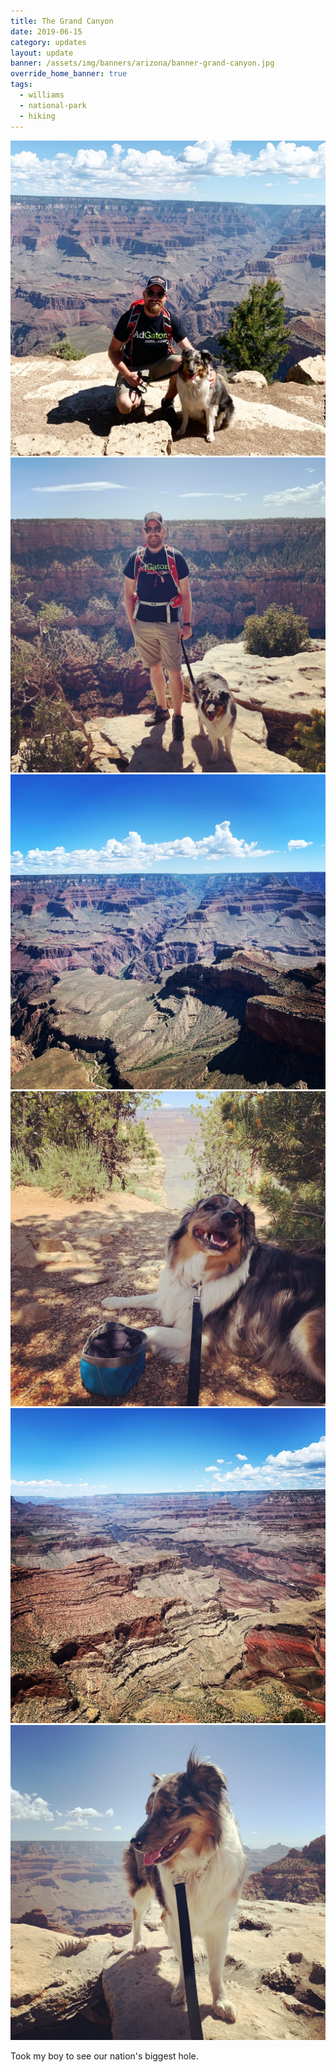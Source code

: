 ```yaml
---
title: The Grand Canyon
date: 2019-06-15
category: updates
layout: update
banner: /assets/img/banners/arizona/banner-grand-canyon.jpg
override_home_banner: true
tags:
  - williams
  - national-park
  - hiking
---
```


<div class="img-slider">
    <img src="/assets/img/updates/arizona/grand-canyon-np/gcnp-1.jpg">
    <img src="/assets/img/updates/arizona/grand-canyon-np/gcnp-2.jpg">
    <img src="/assets/img/updates/arizona/grand-canyon-np/gcnp-3.jpg">
    <img src="/assets/img/updates/arizona/grand-canyon-np/gcnp-4.jpg">
    <img src="/assets/img/updates/arizona/grand-canyon-np/gcnp-5.jpg">
    <img src="/assets/img/updates/arizona/grand-canyon-np/gcnp-6.jpg">
</div>

<p class="text-center">
    Took my boy to see our nation's biggest hole.
</p>
